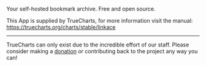 Your self-hosted bookmark archive. Free and open source.

This App is supplied by TrueCharts, for more information visit the manual: https://truecharts.org/charts/stable/linkace

---

TrueCharts can only exist due to the incredible effort of our staff.
Please consider making a [donation](https://truecharts.org/docs/about/sponsor) or contributing back to the project any way you can!

